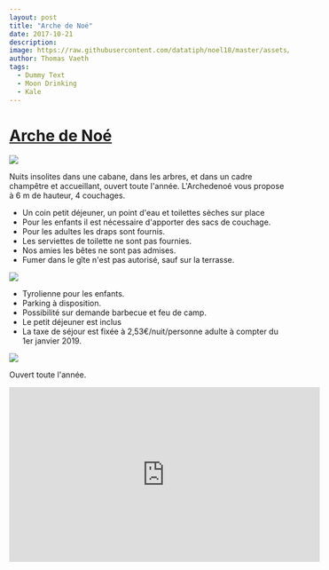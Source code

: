 ```yaml
---
layout: post
title: "Arche de Noé"
date: 2017-10-21
description: 
image: https://raw.githubusercontent.com/datatiph/noel18/master/assets/images/cabane-0.jpg
author: Thomas Vaeth
tags: 
  - Dummy Text
  - Moon Drinking
  - Kale
---
```


# [Arche de Noé](http://archedenoe.eu)

![](https://raw.githubusercontent.com/datatiph/noel18/master/assets/images/cabane-1.jpg)

Nuits insolites dans une cabane, dans les arbres, et dans un cadre champêtre et accueillant, ouvert toute l'année. L'Archedenoé vous propose à 6 m de hauteur, 4 couchages.

- Un coin petit déjeuner, un point d'eau et toilettes sèches sur place
- Pour les enfants il est nécessaire d'apporter des sacs de couchage.
- Pour les adultes les draps sont fournis.
- Les serviettes de toilette ne sont pas fournies.
- Nos amies les bêtes ne sont pas admises.
- Fumer dans le gîte n'est pas autorisé, sauf sur la terrasse.


![](https://raw.githubusercontent.com/datatiph/noel18/master/assets/images/cabane-2.jpg)

- Tyrolienne pour les enfants.
- Parking à disposition.
- Possibilité sur demande barbecue et feu de camp.
- Le petit déjeuner est inclus
- La taxe de séjour est fixée à 2,53€/nuit/personne adulte à compter du 1er janvier 2019.


![](https://raw.githubusercontent.com/datatiph/noel18/master/assets/images/cabane-3.jpg)

Ouvert toute l'année.

<iframe width="560" height="315" src="https://www.youtube.com/embed/SwmWjHoyi0Y" frameborder="0" allow="accelerometer; autoplay; encrypted-media; gyroscope; picture-in-picture" allowfullscreen></iframe>

